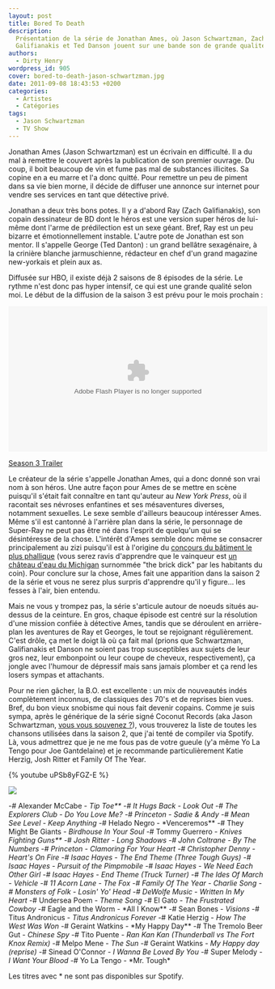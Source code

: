 ```yaml
---
layout: post
title: Bored To Death
description:
  Présentation de la série de Jonathan Ames, où Jason Schwartzman, Zach
  Galifianakis et Ted Danson jouent sur une bande son de grande qualité.
authors:
  - Dirty Henry
wordpress_id: 905
cover: bored-to-death-jason-schwartzman.jpg
date: 2011-09-08 18:43:53 +0200
categories:
  - Artistes
  - Catégories
tags:
  - Jason Schwartzman
  - TV Show
---
```


Jonathan Ames (Jason Schwartzman) est un écrivain en difficulté. Il a du mal à
remettre le couvert après la publication de son premier ouvrage. Du coup, il
boit beaucoup de vin et fume pas mal de substances illicites. Sa copine en a eu
marre et l'a donc quitté. Pour remettre un peu de piment dans sa vie bien morne,
il décide de diffuser une annonce sur internet pour vendre ses services en tant
que détective privé.

Jonathan a deux très bons potes. Il y a d'abord Ray (Zach Galifianakis), son
copain dessinateur de BD dont le héros est une version super héros de lui-même
dont l'arme de prédilection est un sexe géant. Bref, Ray est un peu bizarre et
émotionnellement instable. L'autre pote de Jonathan est son mentor. Il s'appelle
George (Ted Danton) : un grand bellâtre sexagénaire, à la crinière blanche
jarmuschienne, rédacteur en chef d'un grand magazine new-yorkais et plein aux
as.

Diffusée sur HBO, il existe déjà 2 saisons de 8 épisodes de la série. Le rythme
n'est donc pas hyper intensif, ce qui est une grande qualité selon moi. Le début
de la diffusion de la saison 3 est prévu pour le mois prochain :

<object width="512" height="288"><param name="movie" value="http://www.hbo.com/bin/hboPlayerV2.swf?vid=1201344"></param><param name="FlashVars" value="domain=http://www.hbo.com&videoTitle=Season 3 Trailer&copyShareURL=http%3A//www.hbo.com/video/video.html/%3Fautoplay%3Dtrue%26vid%3D1201344%26filter%3Dbored-to-death%26view%3Dnull"></param><param name="allowFullScreen" value="true"></param><param name="allowscriptaccess" value="always"></param><embed src="http://www.hbo.com/bin/hboPlayerV2.swf?vid=1201344" FlashVars="domain=http://www.hbo.com&videoTitle=Season 3 Trailer&copyShareURL=http%3A//www.hbo.com/video/video.html/%3Fautoplay%3Dtrue%26vid%3D1201344%26filter%3Dbored-to-death%26view%3Dnull" type="application/x-shockwave-flash" allowscriptaccess="always" allowfullscreen="true"  width="512" height="288"></embed></object><div><a title="Season 3 Trailer" href="http://www.hbo.com/video/video.html/?autoplay=true&vid=1201344&filter=bored-to-death&view=null">Season
3 Trailer</a></div>

Le créateur de la série s'appelle Jonathan Ames, qui a donc donné son vrai nom à
son héros. Une autre façon pour Ames de se mettre en scène puisqu'il s'était
fait connaître en tant qu'auteur au _New York Press_, où il racontait ses
névroses enfantines et ses mésaventures diverses, notamment sexuelles. Le sexe
semble d'ailleurs beaucoup intéresser Ames. Même s'il est cantonné à l'arrière
plan dans la série, le personnage de Super-Ray ne peut pas être né dans l'esprit
de quelqu'un qui se désintéresse de la chose. L'intérêt d'Ames semble donc même
se consacrer principalement au zizi puisqu'il est à l'origine du
[concours du bâtiment le plus phallique](http://en.wikipedia.org/wiki/Most_Phallic_Building_contest)
(vous serez ravis d'apprendre que le vainqueur est
[un château d'eau du Michigan](http://en.wikipedia.org/wiki/Ypsilanti_Water_Tower)
surnommée "the brick dick" par les habitants du coin). Pour conclure sur la
chose, Ames fait une apparition dans la saison 2 de la série et vous ne serez
plus surpris d'apprendre qu'il y figure… les fesses à l'air, bien entendu.

Mais ne vous y trompez pas, la série s'articule autour de noeuds situés
au-dessus de la ceinture. En gros, chaque épisode est centré sur la résolution
d'une mission confiée à détective Ames, tandis que se déroulent en arrière-plan
les aventures de Ray et Georges, le tout se rejoignant régulièrement. C'est
drôle, ça met le doigt là où ça fait mal (prions que Schwartzman, Galifianakis
et Danson ne soient pas trop susceptibles aux sujets de leur gros nez, leur
embonpoint ou leur coupe de cheveux, respectivement), ça jongle avec l'humour de
dépressif mais sans jamais plomber et ça rend les losers sympas et attachants.

Pour ne rien gâcher, la B.O. est excellente : un mix de nouveautés indés
complètement inconnus, de classiques des 70's et de reprises bien vues. Bref, du
bon vieux snobisme qui nous fait devenir copains. Comme je suis sympa, après le
générique de la série signé Coconut Records (aka Jason Schwartzman,
[vous vous souvenez ?](201)), vous trouverez la liste de toutes les chansons
utilisées dans la saison 2, que j'ai tenté de compiler via Spotify. Là, vous
admettrez que je ne me fous pas de votre gueule (y'a même Yo La Tengo pour Joe
Gantdelaine) et je recommande particulièrement Katie Herzig, Josh Ritter et
Family Of The Year.

{% youtube uPSb8yFGZ-E %}

<a href="http://open.spotify.com/user/dirtyhenry/playlist/16Zh0sLmbLicvPdelYm7uD"><img src="/squelettes/images/spotify-button.png" /></a>

-# Alexander McCabe - *Tip Toe\*\* -# It Hugs Back - *Look Out* -# The Explorers
Club - *Do You Love Me?* -# Princeton - *Sadie & Andy* -# Mean See Level - *Keep
Anything** -# Helado Negro - \*Venceremos** -# They Might Be Giants - _Birdhouse
In Your Soul_ -# Tommy Guerrero - *Knives Fighting Guns\*\* -# Josh Ritter -
*Long Shadows* -# John Coltrane - *By The Numbers* -# Princeton - *Clamoring For
Your Heart* -# Christopher Denny - *Heart's On Fire* -# Isaac Hayes - *The End
Theme (Three Tough Guys)* -# Isaac Hayes - *Pursuit of the Pimpmobile* -# Isaac
Hayes - *We Need Each Other Girl* -# Isaac Hayes - *End Theme (Truck Turner)* -#
The Ides Of March - *Vehicle* -# 11 Acorn Lane - *The Fox* -# Family Of The
Year - *Charlie Song* -# Monsters of Folk - *Losin' Yo' Head* -# DeWolfe Music -
*Written In My Heart** -# Undersea Poem - _Theme Song_ -# El Gato - _The
Frustrated Cowboy_ -# Eagle and the Worm - \*All I Know** -# Sean Bones -
_Visions_ -# Titus Andronicus - _Titus Andronicus Forever_ -# Katie Herzig -
_How The West Was Won_ -# Geraint Watkins - *My Happy Day\*\* -# The Tremolo
Beer Gut - *Chinese Spy* -# Tito Puente - *Ran Kan Kan (Thunderball vs The Fort
Knox Remix)* -# Melpo Mene - *The Sun* -# Geraint Watkins - *My Happy day
(reprise)* -# Sinead O'Connor - *I Wanna Be Loved By You* -# Super Melody - *I
Want Your Blood* -# Yo La Tengo - *Mr. Tough\*

Les titres avec \* ne sont pas disponibles sur Spotify.
